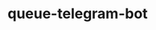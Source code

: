 # queue-telegram-bot

<!-- https://docs.google.com/document/d/1IRDkZ1_x7HtzHj8-TqcKiel5vHTuCX1spIWOSR8Ne4k/edit

commands:
✅ add_teacher - vika
✅ add_subject - vika
✅ update_teacher - vika
✅ update_subject - vika
✅ delete_teacher - vika
✅ delete_subject - vika

create_queueu - vitalik
add_student_to_queue + add_student - vitalik

show_needed_queue - dima
show_current_student(nearest_future) - dima
next (queue to next student) - dima

✅ all_teachers - dima
✅ all_subjects - dima
✅ all_students - dima

start, help, end, menu-->
